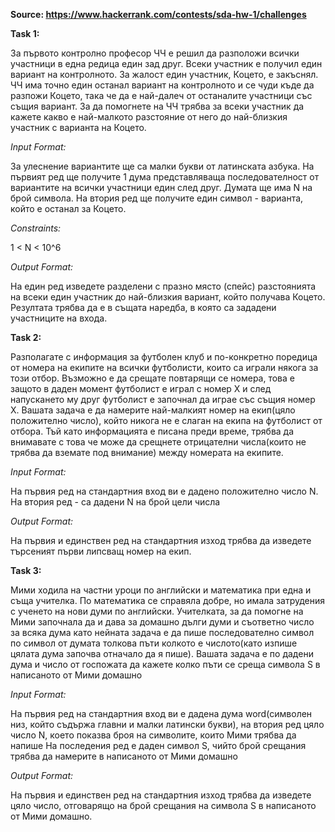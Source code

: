 **Source: https://www.hackerrank.com/contests/sda-hw-1/challenges**

**Task 1:**

За първото контролно професор ЧЧ е решил да разположи всички участници в една редица един зад друг. 
Всеки участник е получил един вариант на контролното. За жалост един участник, Коцето, е закъснял. 
ЧЧ има точно един останал вариант на контролното и се чуди къде да разпожи Коцето, така че да е най-далеч от останалите участници със същия вариант. 
За да помогнете на ЧЧ трябва за всеки участник да кажете какво е най-малкото разстояние от него до най-близкия участник с варианта на Коцето.

*Input Format:*

За улеснение вариантите ще са малки букви от латинската азбука.
На първият ред ще получите 1 дума представляваща последователност от вариантите на всички участници един след друг. Думата ще има N на брой символа.
На втория ред ще получите един символ - варианта, който е останал за Коцето.

*Constraints:*

1 < N < 10^6

*Output Format:*

На един ред изведете разделени с празно място (спейс) разстоянията на всеки един участник до най-близкия вариант, който получава Коцето.
Резултата трябва да е в същата наредба, в която са зададени участниците на входа.


**Task 2:**

Разполагате с информация за футболен клуб и по-конкретно поредица от номера на екипите на всички футболисти, които са играли някога за този отбор. Възможно е да срещате повтарящи се номера, това е защото в даден момент футболист е играл с номер Х и след напускането му друг футболист е започнал да играе със същия номер Х. Вашата задача е да намерите най-малкият номер на екип(цяло положително число), който никога не е слаган на екипа на футболист от отбора. Тъй като информацията е писана преди време, трябва да внимавате с това че може да срещнете отрицателни числа(които не трябва да вземате под внимание) между номерата на екипите.

*Input Format:*

На първия ред на стандартния вход ви е дадено положително число N. На втория ред - са дадени N на брой цели числа 

*Output Format:*

На първия и единствен ред на стандартния изход трябва да изведете търсеният първи липсващ номер на екип.


**Task 3:**

Мими ходила на частни уроци по английски и математика при една и съща учителка. По математика се справяла добре, но имала затрудения с ученето на нови думи по английски. Учителката, за да помогне на Мими започнала да и дава за домашно дълги думи и съответно число за всяка дума като нейната задача е да пише последователно символ по символ от думата толкова пъти колкото е числото(като изпише цялата дума започва отначало да я пише). Вашата задача е по дадени дума и число от госпожата да кажете колко пъти се среща символа S в написаното от Мими домашно

*Input Format:*

На първия ред на стандартния вход ви е дадена дума word(символен низ, който съдържа главни и малки латински букви), на втория ред цяло число N, което показва броя на символите, които Мими трябва да напише На последения ред е даден символ S, чийто брой срещания трябва да намерите в написаното от Мими домашно

*Output Format:*

На първия и единствен ред на стандартния изход трябва да изведете цяло число, отговарящо на брой срещания на символа S в написаното от Мими домашно.
